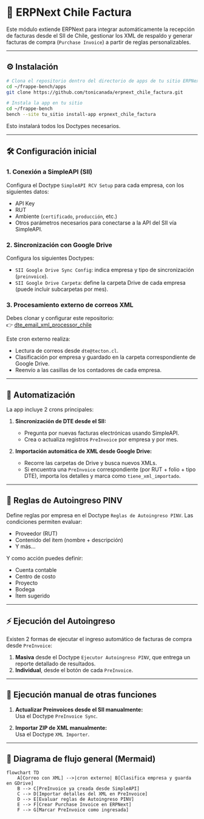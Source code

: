 # 🧾 ERPNext Chile Factura

Este módulo extiende ERPNext para integrar automáticamente la recepción de facturas desde el SII de Chile, gestionar los XML de respaldo y generar facturas de compra (`Purchase Invoice`) a partir de reglas personalizables.

---

## ⚙️ Instalación

```bash
# Clona el repositorio dentro del directorio de apps de tu sitio ERPNext
cd ~/frappe-bench/apps
git clone https://github.com/tonicanada/erpnext_chile_factura.git

# Instala la app en tu sitio
cd ~/frappe-bench
bench --site tu_sitio install-app erpnext_chile_factura
```

Esto instalará todos los Doctypes necesarios.

---

## 🛠 Configuración inicial

### 1. Conexión a SimpleAPI (SII)

Configura el Doctype `SimpleAPI RCV Setup` para cada empresa, con los siguientes datos:
- API Key
- RUT
- Ambiente (`certificado`, `producción`, etc.)
- Otros parámetros necesarios para conectarse a la API del SII vía SimpleAPI.

### 2. Sincronización con Google Drive

Configura los siguientes Doctypes:
- `SII Google Drive Sync Config`: indica empresa y tipo de sincronización (`preinvoice`).
- `SII Google Drive Carpeta`: define la carpeta Drive de cada empresa (puede incluir subcarpetas por mes).

### 3. Procesamiento externo de correos XML

Debes clonar y configurar este repositorio:  
👉 [dte_email_xml_processor_chile](https://github.com/tonicanada/dte_email_xml_processor_chile)

Este cron externo realiza:
- Lectura de correos desde `dte@tecton.cl`.
- Clasificación por empresa y guardado en la carpeta correspondiente de Google Drive.
- Reenvío a las casillas de los contadores de cada empresa.

---

## 🔁 Automatización

La app incluye 2 crons principales:

1. **Sincronización de DTE desde el SII:**
   - Pregunta por nuevas facturas electrónicas usando SimpleAPI.
   - Crea o actualiza registros `PreInvoice` por empresa y por mes.

2. **Importación automática de XML desde Google Drive:**
   - Recorre las carpetas de Drive y busca nuevos XMLs.
   - Si encuentra una `PreInvoice` correspondiente (por RUT + folio + tipo DTE), importa los detalles y marca como `tiene_xml_importado`.

---

## 🧠 Reglas de Autoingreso PINV

Define reglas por empresa en el Doctype `Reglas de Autoingreso PINV`. Las condiciones permiten evaluar:

- Proveedor (RUT)
- Contenido del ítem (nombre + descripción)
- Y más...

Y como acción puedes definir:
- Cuenta contable
- Centro de costo
- Proyecto
- Bodega
- Ítem sugerido

---

## ⚡ Ejecución del Autoingreso

Existen 2 formas de ejecutar el ingreso automático de facturas de compra desde `PreInvoice`:

1. **Masiva** desde el Doctype `Ejecutor Autoingreso PINV`, que entrega un reporte detallado de resultados.
2. **Individual**, desde el botón de cada `PreInvoice`.

---

## 🧪 Ejecución manual de otras funciones

1. **Actualizar Preinvoices desde el SII manualmente:**  
   Usa el Doctype `PreInvoice Sync`.

2. **Importar ZIP de XML manualmente:**  
   Usa el Doctype `XML Importer`.

---

## 🧭 Diagrama de flujo general (Mermaid)

```mermaid
flowchart TD
    A[Correo con XML] -->|cron externo| B[Clasifica empresa y guarda en GDrive]
    B --> C[PreInvoice ya creada desde SimpleAPI]
    C --> D[Importar detalles del XML en PreInvoice]
    D --> E[Evaluar reglas de Autoingreso PINV]
    E --> F[Crear Purchase Invoice en ERPNext]
    F --> G[Marcar PreInvoice como ingresada]
```
